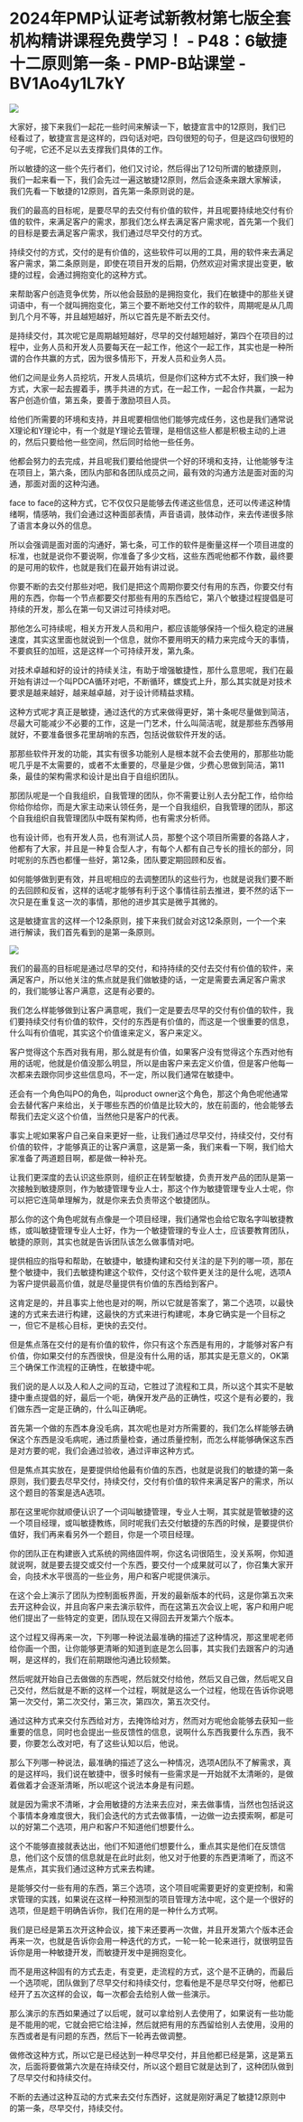 # 2024年PMP认证考试新教材第七版全套机构精讲课程免费学习！ - P48：6敏捷十二原则第一条 - PMP-B站课堂 - BV1Ao4y1L7kY

![](img/e2b7b636bf1ea007b5738b0ed13fe893_0.png)

大家好，接下来我们一起花一些时间来解读一下，敏捷宣言中的12原则，我们已经看过了，敏捷宣言是这样的，四句话对吧，四句很短的句子，但是这四句很短的句子呢，它还不足以去支撑我们具体的工作。

所以敏捷的这一些个先行者们，他们又讨论，然后得出了12句所谓的敏捷原则，我们一起来看一下，我们会先过一遍这敏捷12原则，然后会逐条来跟大家解读，我们先看一下敏捷的12原则，首先第一条原则说的是。

我们的最高的目标呢，是要尽早的去交付有价值的软件，并且呢要持续地交付有价值的软件，来满足客户的需求，那我们怎么样去满足客户需求呢，首先第一个我们的目标是要去满足客户需求，我们通过尽早交付的方式。

持续交付的方式，交付的是有价值的，这些软件可以用的工具，用的软件来去满足客户需求，第二条原则是，即使在项目开发的后期，仍然欢迎对需求提出变更，敏捷的过程，会通过拥抱变化的这种方式。

来帮助客户创造竞争优势，所以他会鼓励的是拥抱变化，我们在敏捷中的那些关键词语中，有一个就叫拥抱变化，第三个要不断地交付工作的软件，周期呢是从几周到几个月不等，并且越短越好，所以它首先是不断去交付。

是持续交付，其次呢它是周期越短越好，尽早的交付越短越好，第四个在项目的过程中，业务人员和开发人员要每天在一起工作，他这个一起工作，其实也是一种所谓的合作共赢的方式，因为很多情形下，开发人员和业务人员。

他们之间是业务人员挖坑，开发人员填坑，但是你们这种方式不太好，我们换一种方式，大家一起去握着手，携手共进的方式，在一起工作，一起合作共赢，一起为客户创造价值，第五条，要善于激励项目人员。

给他们所需要的环境和支持，并且呢要相信他们能够完成任务，这也是我们通常说X理论和Y理论中，有一个就是Y理论去管理，是相信这些人都是积极主动的上进的，然后只要给他一些空间，然后同时给他一些任务。

他都会努力的去完成，并且呢我们要给他提供一个好的环境和支持，让他能够专注在项目上，第六条，团队内部和各团队成员之间，最有效的沟通方法是面对面的沟通，那面对面的这种沟通。

face to face的这种方式，它不仅仅只是能够去传递这些信息，还可以传递这种情绪啊，情感呐，我们会通过这种面部表情，声音语调，肢体动作，来去传递很多除了语言本身以外的信息。

所以会强调是面对面的沟通好，第七条，可工作的软件是衡量这样一个项目进度的标准，也就是说你不要说啊，你准备了多少文档，这些东西呢他都不作数，最终要的是可用的软件，也就是我们在最开始有讲过说。

你要不断的去交付那些对吧，我们是把这个周期你要交付有用的东西，你要交付有用的东西，你每一个节点都要交付那些有用的东西给它，第八个敏捷过程提倡是可持续的开发，那么在第一句又讲过可持续对吧。

那他怎么可持续呢，相关方开发人员和用户，都应该能够保持一个恒久稳定的进展速度，其实这里面也就说到一个信息，就你不要用明天的精力来完成今天的事情，不要疯狂的加班，这是这样一个可持续开发，第九条。

对技术卓越和好的设计的持续关注，有助于增强敏捷性，那什么意思呢，我们在最开始有讲过一个叫PDCA循环对吧，不断循环，螺旋式上升，那么其实就是对技术要求是越来越好，越来越卓越，对于设计师精益求精。

这种方式呢才真正是敏捷，通过迭代的方式来做得更好，第十条呢尽量做到简洁，尽最大可能减少不必要的工作，这是一门艺术，什么叫简洁呢，就是那些东西够用就好，不要准备很多花里胡哨的东西，包括说做软件开发的话。

那那些软件开发的功能，其实有很多功能别人是根本就不会去使用的，那那些功能呢几乎是不太需要的，或者不太重要的，尽量是少做，少费心思做到简洁，第11条，最佳的架构需求和设计是出自于自组织团队。

那团队呢是一个自我组织，自我管理的团队，你不需要让别人去分配工作，给你给你给你给你，而是大家主动来认领任务，是一个自我组织，自我管理的团队，那这个自我组织自我管理团队中既有架构师，也有需求分析师。

也有设计师，也有开发人员，也有测试人员，那整个这个项目所需要的各路人才，他都有了大家，并且是一种复合型人才，有每个人都有自己专长的擅长的部分，同时呢别的东西也都懂一些好，第12条，团队要定期回顾和反省。

如何能够做到更有效，并且呢相应的去调整团队的这些行为，也就是说我们要不断的去回顾和反省，这样的话呢才能够有利于这个事情往前去推进，要不然的话下一次只是在重复这一次的事情，那他的进步其实是微乎其微的。

这是敏捷宣言的这样一个12条原则，接下来我们就会对这12条原则，一个一个来进行解读，我们首先看到的是第一条原则。



![](img/e2b7b636bf1ea007b5738b0ed13fe893_2.png)

我们的最高的目标呢是通过尽早的交付，和持持续的交付去交付有价值的软件，来满足客户，所以他关注的焦点就是我们做敏捷的话，一定是需要去满足客户需求的，我们能够让客户满意，这是有必要的。

我们怎么样能够做到让客户满意呢，我们一定是要去尽早的交付有价值的软件，我们要持续交付有价值的软件，交付的东西是有价值的，而这是一个很重要的信息，什么叫有价值呢，其实这个价值谁来定义，客户来定义。

客户觉得这个东西对我有用，那么就是有价值，如果客户没有觉得这个东西对他有用的话呢，他就是价值没那么明显，所以是由客户来去定义价值，但是客户他每一次都来去跟你同步这些信息吗，不一定，所以我们通常在敏捷中。

还会有一个角色叫PO的角色，叫product owner这个角色，那这个角色呢他通常会去替代客户来给出，关于哪些东西的价值是比较大的，放在前面的，他会能够去帮我们去定义这个价值，当然他只是客户的代表。

事实上呢如果客户自己亲自来更好一些，让我们通过尽早交付，持续交付，交付有价值的软件，才能够真正的让客户满意，这是第一条，我们来看一下啊，我们给大家准备了两道题目啊，都是做一种补充。

让我们更深度的去认识这些原则，组织正在转型敏捷，负责开发产品的团队是第一次接触到敏捷原则，作为敏捷管理专业人士，那这个作为敏捷管理专业人士呢，你可以把它连简单理解为，就是你来去负责带这个敏捷团队。

那么你的这个角色呢就有点像是一个项目经理，我们通常也会给它取名字叫敏捷教练，或叫敏捷管理专业人士好，作为一个敏捷管理的专业人士，应该要教育团队，敏捷的原则，其实也就是告诉团队该怎么做事情对吧。

提供相应的指导和帮助，在敏捷中，敏捷构建和交付关注的是下列的哪一项，那在整个敏捷中，我们去敏捷构建这个软件，交付这个软件更关注的是什么呢，选项A为客户提供最高价值，就是尽量提供有价值的东西给到客户。

这肯定是的，并且事实上他也是对的啊，所以它就是答案了，第二个选项，以最快速的方式来去进行构建，这最快的方式来进行构建呢，本身它确实是一个目标之一，但它不是核心目标，更快的去交付。

但是焦点落在交付的是有价值的软件，你只有这个东西是有用的，才能够对客户有价值，你如果交付的东西很快，但是没有什么用的话，那其实是无意义的，OK第三个确保工作流程的正确性，在敏捷中呢。

我们说的是人以及人和人之间的互动，它胜过了流程和工具，所以这个其实不是敏捷中重点提倡的好，最后一个呃，确保开发产品的正确性，哎这个是有必要的，我们做东西一定是正确的，什么叫正确呢。

首先第一个做的东西本身没毛病，其次呢也是对方所需要的，我们怎么样能够去确保这个东西是没毛病呢，通过质量检查，通过质量控制，而怎么样能够确保这东西是对方要的呢，我们会通过验收，通过评审这种方式。

但是焦点其实放在，是要提供给他最有价值的东西，也就是说我们的敏捷的第一条原则，我们要去尽早交付，持续交付，交付有价值的软件来满足客户的需求，所以这个题目的答案是选A选项。

那在这里呢你就顺便认识了一个词叫敏捷管理，专业人士啊，其实就是管敏捷的这一个项目经理，或叫敏捷教练，同时呢我们去交付敏捷的东西的时候，是要提供价值好，我们再来看另外一个题目，你是一个项目经理。

你的团队正在构建嵌入式系统的网络固件啊，你这名词很陌生，没关系啊，你知道就说啊，就是要去提交或交付一个东西，要交付一个成果就可以了，你召集大家开会，向技术水平很高的一些业务，用户和客户呢提供演示。

在这个会上演示了团队为控制面板界面，开发的最新版本的代码，这是你第五次来去开这种会议，并且向客户来去演示软件，而在这第五次会议上呢，客户和用户呢他们提出了一些特定的变更，团队现在又得回去开发第六个版本。

这个过程又得再来一次，下列哪一种说法最准确的描述了这种情况，那这里呢老师给你画一个图，让你能够更清晰的知道到底是怎么回事，其实我们去跟客户的沟通啊，是这样的，我们在前期跟他沟通比较频繁。

然后呢就开始自己去做做的东西呢，然后就交付给他，然后又自己做，然后呢又自己交付，然后就是不断的这样一个过程，啊就是这么一个过程，他现在告诉你说嗯第一次交付，第二次交付，第三次，第四次，第五次交付。

通过这种方式来交付东西给对方，去掩饰给对方，然而对方呢他会能够去获知一些重要的信息，同时也会提出一些反馈性的信息，说啊什么东西我要什么东西，我不要，你要怎么改对吧，有了这些认知以后，他说。

那么下列哪一种说法，最准确的描述了这么一种情况，选项A团队不了解需求，真的是这样吗，我们说在敏捷中，很多时候有一些需求是一开始就不太清晰的，是做着做着才会逐渐清晰，所以呢这个说法本身是有问题。

就是因为需求不清晰，才会用敏捷的方法来去应对，来去做事情，当然也包括说这个事情本身难度很大，我们会迭代的方式去做事情，一边做一边去摸索啊，都是可以的好第二个选项，用户和客户不知道他们想要什么。

这个不能够直接就表达出，他们不知道他们想要什么，重点其实是他们在反馈信息，他们这个反馈的信息就是在此时此刻，他又对于他要的东西更清晰了，而这不是焦点，其实我们通过这种方式来去构建。

是能够交付一些有用的东西，第三个选项，这个项目呢需要更好的变更控制，和需求管理的实践，如果说在这样一种预测型的项目管理方法中呢，这个是一个很好的选项，但是题干明确告诉你，我们在用的是一种什么方式啊。

我们是已经是第五次开这种会议，接下来还要再一次做，并且开发第六个版本还会再来一次，也就是告诉你会用一种迭代的方式，一轮一轮一轮来进行，就很明显告诉你是用一种敏捷开发，而敏捷开发中是拥抱变化。

而不是用这种固有的方式去走，有变更，走流程的方式，这个是不正确的，而最后一个选项呢，团队做到了尽早交付和持续交付，您看他是不是尽早交付呀，他都已经开了五次这样的会议，每一次都会去给别人做一些演示。

那么演示的东西如果通过了以后呢，就可以拿给别人去使用了，如果说有一些功能是不能用的呢，它就会把它给注掉，然后就把有用的东西留给别人去使用，没用的东西或者是有问题的东西，然后下一轮再去做调整。

做修改这种方式，所以它是已经达到一种尽早交付，并且他都已经是第，这是第五次，后面将要做第六次是在持续交付，所以这个题目它就是达到了，这种团队做到了尽早交付和持续交付。

不断的去通过这种互动的方式来去交付东西好，这就是刚好满足了敏捷12原则中的第一条，尽早交付，持续交付。

